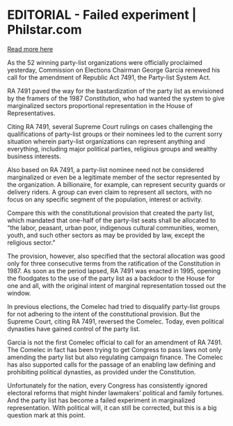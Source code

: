# EDITORIAL - Failed experiment | Philstar.com

[Read more here](https://www.philstar.com/opinion/2025/05/20/2444387/editorial-failed-experiment)

As the 52 winning party-list organizations were officially proclaimed yesterday, Commission on Elections Chairman George Garcia renewed his call for the amendment of Republic Act 7491, the Party-list System Act.

RA 7491 paved the way for the bastardization of the party list as envisioned by the framers of the 1987 Constitution, who had wanted the system to give marginalized sectors proportional representation in the House of Representatives.

Citing RA 7491, several Supreme Court rulings on cases challenging the qualifications of party-list groups or their nominees led to the current sorry situation wherein party-list organizations can represent anything and everything, including major political parties, religious groups and wealthy business interests.

Also based on RA 7491, a party-list nominee need not be considered marginalized or even be a legitimate member of the sector represented by the organization. A billionaire, for example, can represent security guards or delivery riders. A group can even claim to represent all sectors, with no focus on any specific segment of the population, interest or activity.

Compare this with the constitutional provision that created the party list, which mandated that one-half of the party-list seats shall be allocated to “the labor, peasant, urban poor, indigenous cultural communities, women, youth, and such other sectors as may be provided by law, except the religious sector.”

The provision, however, also specified that the sectoral allocation was good only for three consecutive terms from the ratification of the Constitution in 1987. As soon as the period lapsed, RA 7491 was enacted in 1995, opening the floodgates to the use of the party list as a backdoor to the House for one and all, with the original intent of marginal representation tossed out the window.

In previous elections, the Comelec had tried to disqualify party-list groups for not adhering to the intent of the constitutional provision. But the Supreme Court, citing RA 7491, reversed the Comelec. Today, even political dynasties have gained control of the party list.

Garcia is not the first Comelec official to call for an amendment of RA 7491. The Comelec in fact has been trying to get Congress to pass laws not only amending the party list but also regulating campaign finance. The Comelec has also supported calls for the passage of an enabling law defining and prohibiting political dynasties, as provided under the Constitution.

Unfortunately for the nation, every Congress has consistently ignored electoral reforms that might hinder lawmakers’ political and family fortunes. And the party list has become a failed experiment in marginalized representation. With political will, it can still be corrected, but this is a big question mark at this point.
